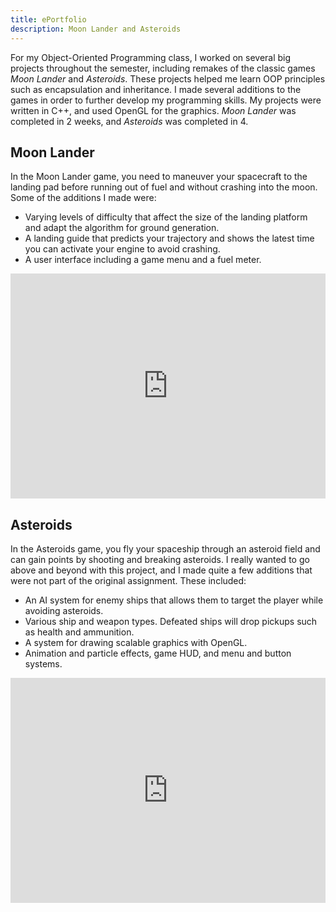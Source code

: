 ```yaml
---
title: ePortfolio
description: Moon Lander and Asteroids
---
```


For my Object-Oriented Programming class, I worked on several big projects throughout the semester, including remakes of the classic games *Moon Lander* and *Asteroids*. These projects helped me learn OOP principles such as encapsulation and inheritance. I made several additions to the games in order to further develop my programming skills. My projects were written in C++, and used OpenGL for the graphics. *Moon Lander* was completed in 2 weeks, and *Asteroids* was completed in 4.

## Moon Lander

In the Moon Lander game, you need to maneuver your spacecraft to the landing pad before running out of fuel and without crashing into the moon. Some of the additions I made were:
- Varying levels of difficulty that affect the size of the landing platform and adapt the algorithm for ground generation.
- A landing guide that predicts your trajectory and shows the latest time you can activate your engine to avoid crashing.
- A user interface including a game menu and a fuel meter.

<iframe width="100%" height="360" src="https://www.youtube.com/embed/4S6C239ms9Y" frameborder="0" allowfullscreen></iframe>

## Asteroids

In the Asteroids game, you fly your spaceship through an asteroid field and can gain points by shooting and breaking asteroids. I really wanted to go above and beyond with this project, and I made quite a few additions that were not part of the original assignment. These included:
- An AI system for enemy ships that allows them to target the player while avoiding asteroids.
- Various ship and weapon types. Defeated ships will drop pickups such as health and ammunition.
- A system for drawing scalable graphics with OpenGL.
- Animation and particle effects, game HUD, and menu and button systems.

<iframe width="100%" height="360" src="https://www.youtube.com/embed/v7Lh0hoqH3Q" frameborder="0" allowfullscreen></iframe>
